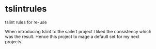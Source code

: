# tslintrules
tslint rules for re-use

When introducing tslint to the sailert project I liked the consistency which was the result. Hence this project to mage a default set for my next projects.

